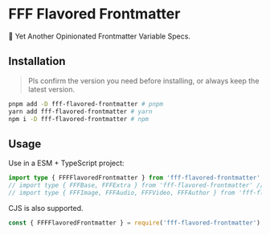 # FFF Flavored Frontmatter

🌟 Yet Another Opinionated Frontmatter Variable Specs.

## Installation

> Pls confirm the version you need before installing, or always keep the latest version.

```bash
pnpm add -D fff-flavored-frontmatter # pnpm
yarn add fff-flavored-frontmatter # yarn
npm i -D fff-flavored-frontmatter # npm
```

## Usage

Use in a ESM + TypeScript project:

```ts
import type { FFFFlavoredFrontmatter } from 'fff-flavored-frontmatter'
// import type { FFFBase, FFFExtra } from 'fff-flavored-frontmatter' // if you need them
// import type { FFFImage, FFFAudio, FFFVideo, FFFAuthor } from 'fff-flavored-frontmatter' // if you need them
```

CJS is also supported.

```ts
const { FFFFlavoredFrontmatter } = require('fff-flavored-frontmatter')
```